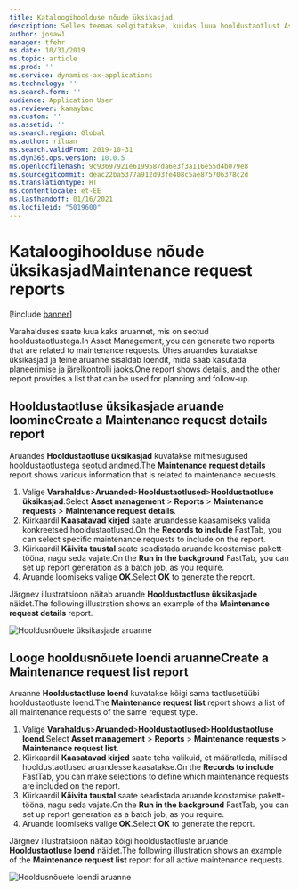 ```yaml
---
title: Kataloogihoolduse nõude üksikasjad
description: Selles teemas selgitatakse, kuidas luua hooldustaotlust Asset Management.
author: josaw1
manager: tfehr
ms.date: 10/31/2019
ms.topic: article
ms.prod: ''
ms.service: dynamics-ax-applications
ms.technology: ''
ms.search.form: ''
audience: Application User
ms.reviewer: kamaybac
ms.custom: ''
ms.assetid: ''
ms.search.region: Global
ms.author: riluan
ms.search.validFrom: 2019-10-31
ms.dyn365.ops.version: 10.0.5
ms.openlocfilehash: 9c93697921e6199587da6e3f3a116e55d4b079e8
ms.sourcegitcommit: deac22ba5377a912d93fe408c5ae875706378c2d
ms.translationtype: HT
ms.contentlocale: et-EE
ms.lasthandoff: 01/16/2021
ms.locfileid: "5019600"
---
```

# <a name="maintenance-request-reports"></a><span data-ttu-id="20fc3-103">Kataloogihoolduse nõude üksikasjad</span><span class="sxs-lookup"><span data-stu-id="20fc3-103">Maintenance request reports</span></span>

[!include [banner](../../includes/banner.md)]

 

<span data-ttu-id="20fc3-104">Varahalduses saate luua kaks aruannet, mis on seotud hooldustaotlustega.</span><span class="sxs-lookup"><span data-stu-id="20fc3-104">In Asset Management, you can generate two reports that are related to maintenance requests.</span></span> <span data-ttu-id="20fc3-105">Ühes aruandes kuvatakse üksikasjad ja teine aruanne sisaldab loendit, mida saab kasutada planeerimise ja järelkontrolli jaoks.</span><span class="sxs-lookup"><span data-stu-id="20fc3-105">One report shows details, and the other report provides a list that can be used for planning and follow-up.</span></span>

## <a name="create-a-maintenance-request-details-report"></a><span data-ttu-id="20fc3-106">Hooldustaotluse üksikasjade aruande loomine</span><span class="sxs-lookup"><span data-stu-id="20fc3-106">Create a Maintenance request details report</span></span>

<span data-ttu-id="20fc3-107">Aruandes **Hooldustaotluse üksikasjad** kuvatakse mitmesugused hooldustaotlustega seotud andmed.</span><span class="sxs-lookup"><span data-stu-id="20fc3-107">The **Maintenance request details** report shows various information that is related to maintenance requests.</span></span>

1. <span data-ttu-id="20fc3-108">Valige **Varahaldus**\>**Aruanded**\>**Hooldustaotlused**\>**Hooldustaotluse üksikasjad**.</span><span class="sxs-lookup"><span data-stu-id="20fc3-108">Select **Asset management** \> **Reports** \> **Maintenance requests** \> **Maintenance request details**.</span></span>
2. <span data-ttu-id="20fc3-109">Kiirkaardil **Kaasatavad kirjed** saate aruandesse kaasamiseks valida konkreetsed hooldustaotlused.</span><span class="sxs-lookup"><span data-stu-id="20fc3-109">On the **Records to include** FastTab, you can select specific maintenance requests to include on the report.</span></span>
3. <span data-ttu-id="20fc3-110">Kiirkaardil **Käivita taustal** saate seadistada aruande koostamise pakett-tööna, nagu seda vajate.</span><span class="sxs-lookup"><span data-stu-id="20fc3-110">On the **Run in the background** FastTab, you can set up report generation as a batch job, as you require.</span></span>
4. <span data-ttu-id="20fc3-111">Aruande loomiseks valige **OK**.</span><span class="sxs-lookup"><span data-stu-id="20fc3-111">Select **OK** to generate the report.</span></span>

<span data-ttu-id="20fc3-112">Järgnev illustratsioon näitab aruande **Hooldustaotluse üksikasjade** näidet.</span><span class="sxs-lookup"><span data-stu-id="20fc3-112">The following illustration shows an example of the **Maintenance request details** report.</span></span>

![Hooldusnõuete üksikasjade aruanne](media/09-manage-maintenance-requests.png)

## <a name="create-a-maintenance-request-list-report"></a><span data-ttu-id="20fc3-114">Looge hooldusnõuete loendi aruanne</span><span class="sxs-lookup"><span data-stu-id="20fc3-114">Create a Maintenance request list report</span></span>

<span data-ttu-id="20fc3-115">Aruanne **Hooldustaotluse loend** kuvatakse kõigi sama taotlusetüübi hooldustaotluste loend.</span><span class="sxs-lookup"><span data-stu-id="20fc3-115">The **Maintenance request list** report shows a list of all maintenance requests of the same request type.</span></span>

1. <span data-ttu-id="20fc3-116">Valige **Varahaldus**\>**Aruanded**\>**Hooldustaotlused**\>**Hooldustaotluse loend**.</span><span class="sxs-lookup"><span data-stu-id="20fc3-116">Select **Asset management** \> **Reports** \> **Maintenance requests** \> **Maintenance request list**.</span></span>
2. <span data-ttu-id="20fc3-117">Kiirkaardil **Kaasatavad kirjed** saate teha valikuid, et määratleda, millised hooldustaotlused aruandesse kaasatakse.</span><span class="sxs-lookup"><span data-stu-id="20fc3-117">On the **Records to include** FastTab, you can make selections to define which maintenance requests are included on the report.</span></span>
3. <span data-ttu-id="20fc3-118">Kiirkaardil **Käivita taustal** saate seadistada aruande koostamise pakett-tööna, nagu seda vajate.</span><span class="sxs-lookup"><span data-stu-id="20fc3-118">On the **Run in the background** FastTab, you can set up report generation as a batch job, as you require.</span></span>
4. <span data-ttu-id="20fc3-119">Aruande loomiseks valige **OK**.</span><span class="sxs-lookup"><span data-stu-id="20fc3-119">Select **OK** to generate the report.</span></span>

<span data-ttu-id="20fc3-120">Järgnev illustratsioon näitab kõigi hooldustaotluste aruande **Hooldustaotluse loend** näidet.</span><span class="sxs-lookup"><span data-stu-id="20fc3-120">The following illustration shows an example of the **Maintenance request list** report for all active maintenance requests.</span></span>

![Hooldusnõuete loendi aruanne](media/10-manage-maintenance-requests.png)
